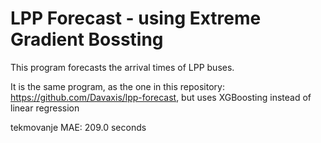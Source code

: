 # LPP Forecast - using Extreme Gradient Bossting

This program forecasts the arrival times of LPP buses.

It is the same program, as the one in this repository: https://github.com/Davaxis/lpp-forecast, but uses XGBoosting instead of linear regression

tekmovanje MAE: 209.0 seconds
